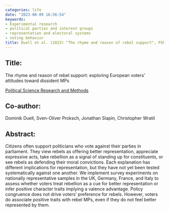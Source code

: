 ```yaml
---
categories: life
date: "2023-08-09 16:56:54"
keywords:
- Experimental research 
- political parties and interest groups
- representation and electoral systems
- voting behavior 
title: Duell et al. (2023) "The rhyme and reason of rebel support", PSRM
---
```

  
## Title:
The rhyme and reason of rebel support: exploring European voters’ attitudes toward dissident MPs

[Political Science Research and Methods](https://doi.org/10.1017/psrm.2023.26)

## Co-author:
Dominik Duell, Sven-Oliver Proksch, Jonathan Slapin, Christopher Wratil

## Abstract:

Citizens often support politicians who vote against their parties in parliament. They view rebels as offering better representation, appreciate expressive acts, take rebellion as a signal of standing up for constituents, or see rebels as defending their moral convictions. Each explanation has different implications for representation, but they have not yet been tested systematically against one another. We implement survey experiments on nationally representative samples in the UK, Germany, France, and Italy to assess whether voters treat rebellion as a cue for better representation or infer positive character traits implying a valence advantage. Policy congruence does not drive voters’ preference for rebels. However, voters do associate positive traits with rebel MPs, even if they do not feel better represented by them.